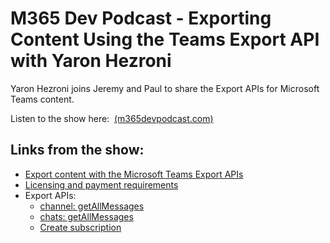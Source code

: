 # M365 Dev Podcast - Exporting Content Using the Teams Export API with Yaron Hezroni

Yaron Hezroni joins Jeremy and Paul to share the Export APIs for
Microsoft Teams content.

Listen to the show here: 
[(m365devpodcast.com)](https://www.m365devpodcast.com/e/exporting-content-using-the-teams-export-api-with-yaron-hezroni/)

## Links from the show: 

-   [Export content with the Microsoft Teams Export
    APIs](https://docs.microsoft.com/en-us/microsoftteams/export-teams-content?WT.mc_id=M365-MVP-4025164)
-   [Licensing and payment
    requirements](https://docs.microsoft.com/en-us/graph/teams-licenses?WT.mc_id=M365-MVP-4025164)
-   Export APIs:
    -   [channel:
        getAllMessages](https://docs.microsoft.com/en-us/graph/api/channel-getallmessages?WT.mc_id=M365-MVP-4025164)
    -   [chats:
        getAllMessages](https://docs.microsoft.com/en-us/graph/api/chats-getallmessages?WT.mc_id=M365-MVP-4025164)
    -   [Create
        subscription](https://docs.microsoft.com/en-us/graph/api/subscription-post-subscriptions?view=graph-rest-1.0&tabs=http#chatmessage&WT.mc_id=M365-MVP-4025164)
